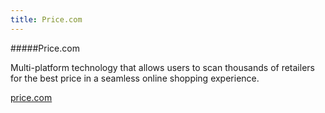 ```yaml
---
title: Price.com
---
```


#####Price.com

Multi-platform technology that allows users to scan thousands of retailers for the best price in a seamless online shopping experience.

<a href="https://www.price.com/" target="_blank">price.com</a>
